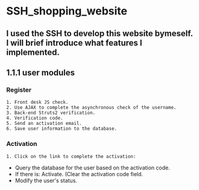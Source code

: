 # SSH_shopping_website
## I used the SSH to develop this website bymeself. I will brief introduce what features I implemented.

## 1.1.1 user modules
### Register

`1. Front desk JS check.` <br>
`2. Use AJAX to complete the asynchronous check of the username.`<br>
`3. Back-end Struts2 verification.`<br>
`4. Verification code.`<br>
`5. Send an activation email.`<br>
`6. Save user information to the database.`<br>

### Activation

`1. Click on the link to complete the activation: `<br>
* Query the database for the user based on the activation code.<br>
* If there is: Activate. (Clear the activation code field.
* Modify the user's status.<br>
